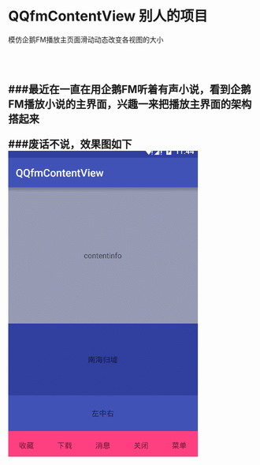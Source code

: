 # QQfmContentView  别人的项目
模仿企鹅FM播放主页面滑动动态改变各视图的大小<h2/><br/>

###最近在一直在用企鹅FM听着有声小说，看到企鹅FM播放小说的主界面，兴趣一来把播放主界面的架构搭起来<br/>

###废话不说，效果图如下<br/>
![github](https://github.com/jack921/QQfmContentView/blob/master/qqfmshow.gif "qqfmshow")


